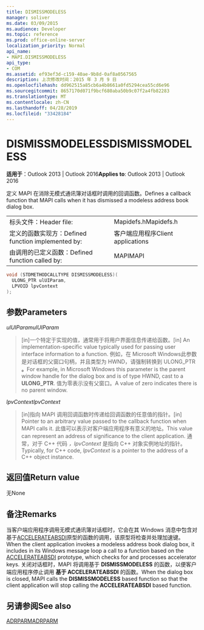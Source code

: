 ```yaml
---
title: DISMISSMODELESS
manager: soliver
ms.date: 03/09/2015
ms.audience: Developer
ms.topic: reference
ms.prod: office-online-server
localization_priority: Normal
api_name:
- MAPI.DISMISSMODELESS
api_type:
- COM
ms.assetid: ef93ef3d-c159-40ae-9b8d-0af8a0567565
description: 上次修改时间：2015 年 3 月 9 日
ms.openlocfilehash: dd962515a85cb6a4b8661a0fd5294cea55cd6e96
ms.sourcegitcommit: 8657170d071f9bcf680aba50b9c07f2a4fb82283
ms.translationtype: MT
ms.contentlocale: zh-CN
ms.lasthandoff: 04/28/2019
ms.locfileid: "33428184"
---
```

# <a name="dismissmodeless"></a><span data-ttu-id="adfe5-103">DISMISSMODELESS</span><span class="sxs-lookup"><span data-stu-id="adfe5-103">DISMISSMODELESS</span></span>

  
  
<span data-ttu-id="adfe5-104">**适用于**：Outlook 2013 | Outlook 2016</span><span class="sxs-lookup"><span data-stu-id="adfe5-104">**Applies to**: Outlook 2013 | Outlook 2016</span></span> 
  
<span data-ttu-id="adfe5-105">定义 MAPI 在消除无模式通讯簿对话框时调用的回调函数。</span><span class="sxs-lookup"><span data-stu-id="adfe5-105">Defines a callback function that MAPI calls when it has dismissed a modeless address book dialog box.</span></span> 
  
|||
|:-----|:-----|
|<span data-ttu-id="adfe5-106">标头文件：</span><span class="sxs-lookup"><span data-stu-id="adfe5-106">Header file:</span></span>  <br/> |<span data-ttu-id="adfe5-107">Mapidefs.h</span><span class="sxs-lookup"><span data-stu-id="adfe5-107">Mapidefs.h</span></span>  <br/> |
|<span data-ttu-id="adfe5-108">定义的函数实现方：</span><span class="sxs-lookup"><span data-stu-id="adfe5-108">Defined function implemented by:</span></span>  <br/> |<span data-ttu-id="adfe5-109">客户端应用程序</span><span class="sxs-lookup"><span data-stu-id="adfe5-109">Client applications</span></span>  <br/> |
|<span data-ttu-id="adfe5-110">由调用的已定义函数：</span><span class="sxs-lookup"><span data-stu-id="adfe5-110">Defined function called by:</span></span>  <br/> |<span data-ttu-id="adfe5-111">MAPI</span><span class="sxs-lookup"><span data-stu-id="adfe5-111">MAPI</span></span>  <br/> |
   
```cpp
void (STDMETHODCALLTYPE DISMISSMODELESS)(
  ULONG_PTR ulUIParam,
  LPVOID lpvContext
);
```

## <a name="parameters"></a><span data-ttu-id="adfe5-112">参数</span><span class="sxs-lookup"><span data-stu-id="adfe5-112">Parameters</span></span>

 <span data-ttu-id="adfe5-113">_ulUIParam_</span><span class="sxs-lookup"><span data-stu-id="adfe5-113">_ulUIParam_</span></span>
  
> <span data-ttu-id="adfe5-114">[in]一个特定于实现的值，通常用于将用户界面信息传递给函数。</span><span class="sxs-lookup"><span data-stu-id="adfe5-114">[in] An implementation-specific value typically used for passing user interface information to a function.</span></span> <span data-ttu-id="adfe5-115">例如，在 Microsoft Windows此参数是对话框的父窗口句柄，并且类型为 HWND，请强制转换到 ULONG_PTR **。**</span><span class="sxs-lookup"><span data-stu-id="adfe5-115">For example, in Microsoft Windows this parameter is the parent window handle for the dialog box and is of type HWND, cast to a **ULONG_PTR**.</span></span> <span data-ttu-id="adfe5-116">值为零表示没有父窗口。</span><span class="sxs-lookup"><span data-stu-id="adfe5-116">A value of zero indicates there is no parent window.</span></span> 
    
 <span data-ttu-id="adfe5-117">_lpvContext_</span><span class="sxs-lookup"><span data-stu-id="adfe5-117">_lpvContext_</span></span>
  
> <span data-ttu-id="adfe5-118">[in]指向 MAPI 调用回调函数时传递给回调函数的任意值的指针。</span><span class="sxs-lookup"><span data-stu-id="adfe5-118">[in] Pointer to an arbitrary value passed to the callback function when MAPI calls it.</span></span> <span data-ttu-id="adfe5-119">此值可以表示对客户端应用程序有意义的地址。</span><span class="sxs-lookup"><span data-stu-id="adfe5-119">This value can represent an address of significance to the client application.</span></span> <span data-ttu-id="adfe5-120">通常，对于 C++ 代码  _，lpvContext_ 是指向 C++ 对象实例地址的指针。</span><span class="sxs-lookup"><span data-stu-id="adfe5-120">Typically, for C++ code,  _lpvContext_ is a pointer to the address of a C++ object instance.</span></span> 
    
## <a name="return-value"></a><span data-ttu-id="adfe5-121">返回值</span><span class="sxs-lookup"><span data-stu-id="adfe5-121">Return value</span></span>

<span data-ttu-id="adfe5-122">无</span><span class="sxs-lookup"><span data-stu-id="adfe5-122">None</span></span>
  
## <a name="remarks"></a><span data-ttu-id="adfe5-123">备注</span><span class="sxs-lookup"><span data-stu-id="adfe5-123">Remarks</span></span>

<span data-ttu-id="adfe5-124">当客户端应用程序调用无模式通讯簿对话框时，它会在其 Windows 消息中包含对基于[ACCELERATEABSDI](accelerateabsdi.md)原型的函数的调用，该原型将检查并处理加速键。</span><span class="sxs-lookup"><span data-stu-id="adfe5-124">When the client application invokes a modeless address book dialog box, it includes in its Windows message loop a call to a function based on the [ACCELERATEABSDI](accelerateabsdi.md) prototype, which checks for and processes accelerator keys.</span></span> <span data-ttu-id="adfe5-125">关闭对话框时，MAPI 将调用基于 **DISMISSMODELESS** 的函数，以便客户端应用程序停止调用 **基于 ACCELERATEABSDI** 的函数。</span><span class="sxs-lookup"><span data-stu-id="adfe5-125">When the dialog box is closed, MAPI calls the **DISMISSMODELESS** based function so that the client application will stop calling the **ACCELERATEABSDI** based function.</span></span> 
  
## <a name="see-also"></a><span data-ttu-id="adfe5-126">另请参阅</span><span class="sxs-lookup"><span data-stu-id="adfe5-126">See also</span></span>



[<span data-ttu-id="adfe5-127">ADRPARM</span><span class="sxs-lookup"><span data-stu-id="adfe5-127">ADRPARM</span></span>](adrparm.md)

